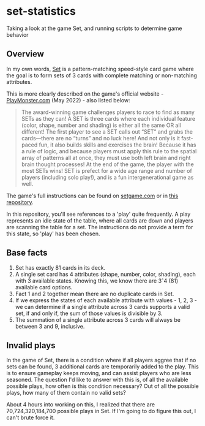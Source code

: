# set-statistics

Taking a look at the game Set, and running scripts to determine game behavior

## Overview

In my own words, [Set](https://www.playmonster.com/product/set/) is a pattern-matching speed-style card game where the goal is to form sets of 3 cards with complete matching or non-matching attributes.

This is more clearly described on the game's official website - [PlayMonster.com](https://www.playmonster.com/product/set/) (May 2022) - also listed below:

> The award-winning game challenges players to race to find as many SETs as they can! A SET is three cards where each individual feature (color, shape, number and shading) is either all the same OR all different! The first player to see a SET calls out “SET” and grabs the cards—there are no “turns” and no luck here! And not only is it fast-paced fun, it also builds skills and exercises the brain! Because it has a rule of logic, and because players must apply this rule to the spatial array of patterns all at once, they must use both left brain and right brain thought processes! At the end of the game, the player with the most SETs wins! SET is prefect for a wide age range and number of players (including solo play!), and is a fun intergenerational game as well.

The game's full instructions can be found on [setgame.com](https://www.setgame.com/sites/default/files/instructions/SET%20INSTRUCTIONS%20-%20ENGLISH.pdf) or in [this repository](./set-instructions.md).

In this repository, you'll see references to a 'play' quite frequently. A play represents an idle state of the table, where all cards are down and players are scanning the table for a set. The instructions do not provide a term for this state, so 'play' has been chosen.

## Base facts

1. Set has exactly 81 cards in its deck.
2. A single set card has 4 attributes (shape, number, color, shading), each with 3 available states. Knowing this, we know there are 3ˆ4 (81) available card options.
3. Fact 1 and 2 together mean there are no duplicate cards in Set.
4. If we express the states of each available attribute with values - 1, 2, 3 - we can determine if a single attribute across 3 cards supports a valid set, if and only if, the sum of those values is divisible by 3.
5. The summation of a single attribute across 3 cards will always be between 3 and 9, inclusive.

## Invalid plays

In the game of Set, there is a condition where if all players aggree that if no sets can be found, 3 additional cards are temporarily added to the play. This is to ensure gameplay keeps moving, and can assist players who are less seasoned. The question I'd like to answer with this is, of all the available possible plays, how often is this condition necessary? Out of all the possible plays, how many of them contain no valid sets?

About 4 hours into working on this, I realized that there are 70,724,320,184,700 possible plays in Set. If I'm going to do figure this out, I can't brute force it.
